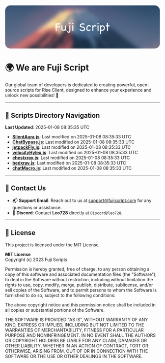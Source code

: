 ![Banner](.github/b.webp)

# 🌍 **We are Fuji Script**

Our global team of developers is dedicated to creating powerful, open-source scripts for Rise Client, designed to enhance your experience and unlock new possibilities! 🌟

---
<!-- SCRIPTS_NAVIGATION_START -->
## 📂 **Scripts Directory Navigation**

**Last Updated**: 2025-01-08 08:35:35 UTC

- **[SilentAura.js](scripts/SilentAura.js)**: Last modified on 2025-01-08 08:35:33 UTC
- **[ChatBypass.js](scripts/ChatBypass.js)**: Last modified on 2025-01-08 08:35:33 UTC
- **[jetpackFly.js](scripts/jetpackFly.js)**: Last modified on 2025-01-08 08:35:33 UTC
- **[velocityHylex.js](scripts/velocityHylex.js)**: Last modified on 2025-01-08 08:35:33 UTC
- **[chestxray.js](scripts/chestxray.js)**: Last modified on 2025-01-08 08:35:33 UTC
- **[bedxray.js](scripts/bedxray.js)**: Last modified on 2025-01-08 08:35:33 UTC
- **[chatMacro.js](scripts/chatMacro.js)**: Last modified on 2025-01-08 08:35:33 UTC

<!-- SCRIPTS_NAVIGATION_END -->

---

## 💬 **Contact Us**  
- 📬 **Support Email**: Reach out to us at [support@fujiscript.com](mailto:support@fujiscript.com) for any questions or assistance.  
- 💬 **Discord**: Contact **Leo728** directly at `Discord@leo728`.

---

## 📜 **License**

This project is licensed under the MIT License.  

**MIT License**  
Copyright (c) 2023 Fuji Scripts  

Permission is hereby granted, free of charge, to any person obtaining a copy of this software and associated documentation files (the "Software"), to deal in the Software without restriction, including without limitation the rights to use, copy, modify, merge, publish, distribute, sublicense, and/or sell copies of the Software, and to permit persons to whom the Software is furnished to do so, subject to the following conditions:  

The above copyright notice and this permission notice shall be included in all copies or substantial portions of the Software.  

THE SOFTWARE IS PROVIDED "AS IS", WITHOUT WARRANTY OF ANY KIND, EXPRESS OR IMPLIED, INCLUDING BUT NOT LIMITED TO THE WARRANTIES OF MERCHANTABILITY, FITNESS FOR A PARTICULAR PURPOSE AND NONINFRINGEMENT. IN NO EVENT SHALL THE AUTHORS OR COPYRIGHT HOLDERS BE LIABLE FOR ANY CLAIM, DAMAGES OR OTHER LIABILITY, WHETHER IN AN ACTION OF CONTRACT, TORT OR OTHERWISE, ARISING FROM, OUT OF OR IN CONNECTION WITH THE SOFTWARE OR THE USE OR OTHER DEALINGS IN THE SOFTWARE.  
